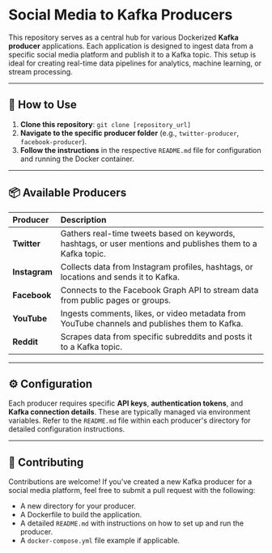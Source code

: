 # Social Media to Kafka Producers

This repository serves as a central hub for various Dockerized **Kafka producer** applications. Each application is designed to ingest data from a specific social media platform and publish it to a Kafka topic. This setup is ideal for creating real-time data pipelines for analytics, machine learning, or stream processing.

---

## 🚀 How to Use

1.  **Clone this repository**: `git clone [repository_url]`
2.  **Navigate to the specific producer folder** (e.g., `twitter-producer`, `facebook-producer`).
3.  **Follow the instructions** in the respective `README.md` file for configuration and running the Docker container.

---

## 📦 Available Producers

| Producer | Description |
| :--- | :--- |
| **Twitter** | Gathers real-time tweets based on keywords, hashtags, or user mentions and publishes them to a Kafka topic. |
| **Instagram** | Collects data from Instagram profiles, hashtags, or locations and sends it to Kafka. |
| **Facebook** | Connects to the Facebook Graph API to stream data from public pages or groups. |
| **YouTube** | Ingests comments, likes, or video metadata from YouTube channels and publishes them to Kafka. |
| **Reddit** | Scrapes data from specific subreddits and posts it to a Kafka topic. |

---

## ⚙️ Configuration

Each producer requires specific **API keys**, **authentication tokens**, and **Kafka connection details**. These are typically managed via environment variables. Refer to the `README.md` file within each producer's directory for detailed configuration instructions.

---

## 🤝 Contributing

Contributions are welcome! If you've created a new Kafka producer for a social media platform, feel free to submit a pull request with the following:

-   A new directory for your producer.
-   A Dockerfile to build the application.
-   A detailed `README.md` with instructions on how to set up and run the producer.
-   A `docker-compose.yml` file example if applicable.
